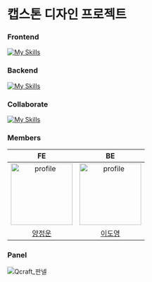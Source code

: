 # 캡스톤 디자인 프로젝트

### Frontend
[![My Skills](https://skillicons.dev/icons?i=react,ts)](https://skillicons.dev)

### Backend
[![My Skills](https://skillicons.dev/icons?i=java,spring)](https://skillicons.dev)

### Collaborate
[![My Skills](https://skillicons.dev/icons?i=git,github,discord,notion)](https://skillicons.dev)

### Members
|  FE  |  BE  |
|:-----------:|:-----------:|
|  <a href="https://github.com/yponion"><img src="https://github.com/yponion.png" alt="profile" width="140" height="140"></a>  |  <a href="https://github.com/3NYAM3"><img src="https://github.com/3NYAM3.png" alt="profile" width="140" height="140"></a>  |
|  <a href="https://github.com/yponion">양정운</a>  |  <a href="https://github.com/3NYAM3">이도영</a>  |

### Panel
![Qcraft_판넬](https://github.com/user-attachments/assets/d3a23c84-60cd-410a-b1a0-4032fb01832e)
